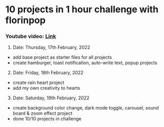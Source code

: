 # 10 projects in 1 hour challenge with florinpop
### Youtube video: [Link](https://youtu.be/8GPPJpiLqHk)

1. Date: Thursday, 17th February, 2022
- add base project as starter files for all projects
- create hamburger, toast notification, auto-write text, popup projects

2. Date: Friday, 18th February, 2022
- create rain heart project
- add my own creativity to hearts

3. Date: Saturday, 19th February, 2022
- create background color change, dark mode toggle, carousel, sound board & zoom effect project
- done 10/10 projects in challenge
